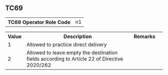## TC69
<table>
 <tr>
  <th>
   TC69 Operator Role Code
  </th>
  <td>
   n1
  </td>
 </tr>
</table>
<table>
 <tr>
  <th>
   Value
  </th>
  <th>
   Description
  </th>
  <th>
   Remarks
  </th>
 </tr>
 <tr>
  <td>
   1
  </td>
  <td>
   Allowed to practice direct delivery
  </td>
  <td>
  </td>
  <td>
  </td>
 </tr>
 <tr>
  <td>
   2
  </td>
  <td>
   Allowed to leave empty the destination fields according to Article 22 of Directive 2020/262
  </td>
  <td>
  </td>
  <td>
  </td>
 </tr>
</table>
